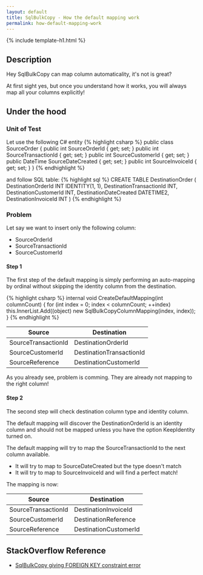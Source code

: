 ```yaml
---
layout: default
title: SqlBulkCopy - How the default mapping work
permalink: how-default-mapping-work
---
```


{% include template-h1.html %}

## Description
Hey SqlBulkCopy can map column automaticality, it's not is great?

At first sight yes, but once you understand how it works, you will always map all your columns explicitly!

## Under the hood

### Unit of Test
Let use the following C# entity
{% highlight csharp %}
public class SourceOrder
{
    public int SourceOrderId { get; set; }
    public int SourceTransactionId { get; set; }
    public int SourceCustomerId { get; set; }
    public DateTime SourceDateCreated { get; set; }
    public int SourceInvoiceId { get; set; }
}
{% endhighlight %}

and follow SQL table:
{% highlight sql %}
CREATE TABLE DestinationOrder
(
    DestinationOrderId INT IDENTITY(1, 1),
    DestinationTransactionId INT,
    DestinationCustomerId INT,
    DestinationDateCreated DATETIME2,
    DestinationInvoiceId INT
)
{% endhighlight %}

### Problem

Let say we want to insert only the following column:
- SourceOrderId
- SourceTransactionId
- SourceCustomerId

#### Step 1
The first step of the default mapping is simply performing an auto-mapping by ordinal without skipping the identity column from the destination.

{% highlight csharp %}
internal void CreateDefaultMapping(int columnCount)
{
  for (int index = 0; index < columnCount; ++index)
    this.InnerList.Add((object) new SqlBulkCopyColumnMapping(index, index));
}
{% endhighlight %}

| Source              | Destination              |
| ------------------- | ------------------------ |
| SourceTransactionId | DestinationOrderId       |
| SourceCustomerId    | DestinationTransactionId |
| SourceReference     | DestinationCustomerId    |

As you already see, problem is comming. They are already not mapping to the right column!

#### Step 2
The second step will check destination column type and identity column.

The default mapping will discover the DestinationOrderId is an identity column and should not be mapped unless you have the option KeepIdentity turned on.

The default mapping will try to map the SourceTransactionId to the next column available.

- It will try to map to SourceDateCreated but the type doesn't match
- It will try to map to SourceInvoiceId and will find a perfect match!

The mapping is now:

| Source              | Destination            |
| ------------------- | ---------------------- |
| SourceTransactionId | DestinationInvoiceId   |
| SourceCustomerId    | DestinationReference   |
| SourceReference     | DestinationCustomerId  |

## StackOverflow Reference
- [SqlBulkCopy giving FOREIGN KEY constraint error](http://stackoverflow.com/questions/39684342/sqlbulkcopy-giving-foreign-key-constraint-error/)

